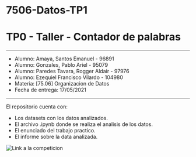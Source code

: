 # 7506-Datos-TP1
# TP0 - Taller - Contador de palabras
---
- Alumno: Amaya, Santos Emanuel - 96891
- Alumno: Gonzales, Pablo Ariel - 95079
- Alumno: Paredes Tavara, Rogger Aldair - 97976
- Alumno: Ezequiel Francisco Vilardo - 104980
- Materia: [75.06] Organizacion de Datos
- Fecha de entrega: 17/05/2021
---
El repositorio cuenta con:
- Los datasets con los datos analizados.
- El archivo .ipynb donde se realiza el analisis de los datos.
- El enunciado del trabajo practico.
- El informe sobre la data analizada.

![Link a la competicion](https://www.drivendata.org/competitions/57/nepal-earthquake/)
